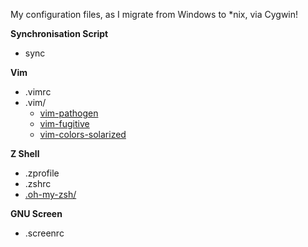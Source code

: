 My configuration files, as I migrate from Windows to *nix, via Cygwin!

**Synchronisation Script**

* sync 

**Vim**

* .vimrc
* .vim/
  * [vim-pathogen](https://github.com/tpope/vim-pathogen)
  * [vim-fugitive](https://github.com/tpope/vim-fugitive)
  * [vim-colors-solarized](https://github.com/altercation/solarized)

**Z Shell**

* .zprofile
* .zshrc
* [.oh-my-zsh/](https://github.com/robbyrussell/oh-my-zsh)

**GNU Screen**

* .screenrc
